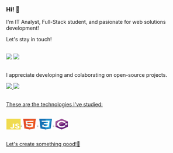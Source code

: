 ### Hi! 👋

<p>I'm IT Analyst, Full-Stack student, and pasionate for web solutions development!

Let's stay in touch!
  
  <br>
  
  <div> 
  <a href = "mailto:felipe.saint@gmail.com"><img src="https://img.shields.io/badge/-Gmail-%23333?style=for-the-badge&logo=gmail&logoColor=white" target="_blank"></a>
  <a href="https://www.linkedin.com/in/felipen20" target="_blank"><img src="https://img.shields.io/badge/-LinkedIn-%230077B5?style=for-the-badge&logo=linkedin&logoColor=white" target="_blank"></a> 
 
  </div>
  
  <br>

<p>I appreciate developing and colaborating on open-source projects.</p>

<div style="display: inline_block">
  <a href="https://github.com/FlipeFrontDev">
  <img height="180em" src="https://github-readme-stats.vercel.app/api?username=flipefrontdev&show_icons=true&theme=dark&include_all_commits=true&count_private=true"/>
  <img height="180em" src="https://github-readme-stats.vercel.app/api/top-langs/?username=flipefrontdev&layout=compact&langs_count=7&theme=dark"/>
</div>
  
  <br>
  
  <p>These are the technologies I've studied:</p>
  
  <br>

<div style="display: inline_block; text-decoration: none; cursor: none;">
  <img align="center" alt="Flipe-Js" height="30" width="40" src="https://raw.githubusercontent.com/devicons/devicon/master/icons/javascript/javascript-plain.svg">
  <img align="center" alt="Flipe-HTML" height="30" width="40" src="https://raw.githubusercontent.com/devicons/devicon/master/icons/html5/html5-original.svg">
  <img align="center" alt="Flipe-CSS" height="30" width="40" src="https://raw.githubusercontent.com/devicons/devicon/master/icons/css3/css3-original.svg">
  <img align="center" alt="Flipe-Csharp" height="30" width="40" src="https://raw.githubusercontent.com/devicons/devicon/master/icons/csharp/csharp-original.svg">
</div>
  
  <br>

 <p>Let's create something good!🚀 </p>
